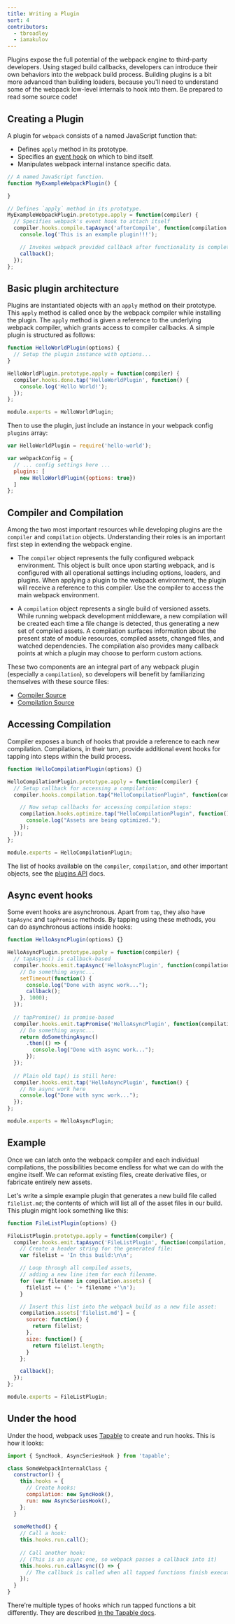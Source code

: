 ```yaml
---
title: Writing a Plugin
sort: 4
contributors:
  - tbroadley
  - iamakulov
---
```


Plugins expose the full potential of the webpack engine to third-party developers. Using staged build callbacks, developers can introduce their own behaviors into the webpack build process. Building plugins is a bit more advanced than building loaders, because you'll need to understand some of the webpack low-level internals to hook into them. Be prepared to read some source code!

## Creating a Plugin

A plugin for `webpack` consists of a named JavaScript function that:

- Defines `apply` method in its prototype.
- Specifies an [event hook](/api/compiler-hooks/) on which to bind itself.
- Manipulates webpack internal instance specific data.

```javascript
// A named JavaScript function.
function MyExampleWebpackPlugin() {

}

// Defines `apply` method in its prototype.
MyExampleWebpackPlugin.prototype.apply = function(compiler) {
  // Specifies webpack's event hook to attach itself
  compiler.hooks.compile.tapAsync('afterCompile', function(compilation /* Manipulates webpack internal instance specific data. */, callback) {
    console.log('This is an example plugin!!!');

    // Invokes webpack provided callback after functionality is complete.
    callback();
  });
};
```

## Basic plugin architecture

Plugins are instantiated objects with an `apply` method on their prototype. This `apply` method is called once by the webpack compiler while installing the plugin. The `apply` method is given a reference to the underlying webpack compiler, which grants access to compiler callbacks. A simple plugin is structured as follows:

```javascript
function HelloWorldPlugin(options) {
  // Setup the plugin instance with options...
}

HelloWorldPlugin.prototype.apply = function(compiler) {
  compiler.hooks.done.tap('HelloWorldPlugin', function() {
    console.log('Hello World!');
  });
};

module.exports = HelloWorldPlugin;
```

Then to use the plugin, just include an instance in your webpack config `plugins` array:

```javascript
var HelloWorldPlugin = require('hello-world');

var webpackConfig = {
  // ... config settings here ...
  plugins: [
    new HelloWorldPlugin({options: true})
  ]
};
```

## Compiler and Compilation

Among the two most important resources while developing plugins are the `compiler` and `compilation` objects. Understanding their roles is an important first step in extending the webpack engine.

- The `compiler` object represents the fully configured webpack environment. This object is built once upon starting webpack, and is configured with all operational settings including options, loaders, and plugins. When applying a plugin to the webpack environment, the plugin will receive a reference to this compiler. Use the compiler to access the main webpack environment.

- A `compilation` object represents a single build of versioned assets. While running webpack development middleware, a new compilation will be created each time a file change is detected, thus generating a new set of compiled assets. A compilation surfaces information about the present state of module resources, compiled assets, changed files, and watched dependencies. The compilation also provides many callback points at which a plugin may choose to perform custom actions.

These two components are an integral part of any webpack plugin (especially a `compilation`), so developers will benefit by familiarizing themselves with these source files:

- [Compiler Source](https://github.com/webpack/webpack/blob/master/lib/Compiler.js)
- [Compilation Source](https://github.com/webpack/webpack/blob/master/lib/Compilation.js)

## Accessing Compilation

Compiler exposes a bunch of hooks that provide a reference to each new compilation. Compilations, in their turn, provide additional event hooks for tapping into steps within the build process.

```javascript
function HelloCompilationPlugin(options) {}

HelloCompilationPlugin.prototype.apply = function(compiler) {
  // Setup callback for accessing a compilation:
  compiler.hooks.compilation.tap("HelloCompilationPlugin", function(compilation) {

    // Now setup callbacks for accessing compilation steps:
    compilation.hooks.optimize.tap("HelloCompilationPlugin", function() {
      console.log("Assets are being optimized.");
    });
  });
};

module.exports = HelloCompilationPlugin;
```

The list of hooks available on the `compiler`, `compilation`, and other important objects, see the [plugins API](/api/plugins/) docs.

## Async event hooks

Some event hooks are asynchronous. Apart from `tap`, they also have `tapAsync` and `tapPromise` methods. By tapping using these methods, you can do asynchronous actions inside hooks:

```javascript
function HelloAsyncPlugin(options) {}

HelloAsyncPlugin.prototype.apply = function(compiler) {
  // tapAsync() is callback-based
  compiler.hooks.emit.tapAsync('HelloAsyncPlugin', function(compilation, callback) {
    // Do something async...
    setTimeout(function() {
      console.log("Done with async work...");
      callback();
    }, 1000);
  });
  
  // tapPromise() is promise-based
  compiler.hooks.emit.tapPromise('HelloAsyncPlugin', function(compilation) {
    // Do something async...
    return doSomethingAsync()
      .then(() => {
        console.log("Done with async work...");
      });
  });
  
  // Plain old tap() is still here:
  compiler.hooks.emit.tap('HelloAsyncPlugin', function() {
    // No async work here
    console.log("Done with sync work...");
  });
};

module.exports = HelloAsyncPlugin;
```

## Example

Once we can latch onto the webpack compiler and each individual compilations, the possibilities become endless for what we can do with the engine itself. We can reformat existing files, create derivative files, or fabricate entirely new assets.

Let's write a simple example plugin that generates a new build file called `filelist.md`; the contents of which will list all of the asset files in our build. This plugin might look something like this:

```javascript
function FileListPlugin(options) {}

FileListPlugin.prototype.apply = function(compiler) {
  compiler.hooks.emit.tapAsync('FileListPlugin', function(compilation, callback) {
    // Create a header string for the generated file:
    var filelist = 'In this build:\n\n';

    // Loop through all compiled assets,
    // adding a new line item for each filename.
    for (var filename in compilation.assets) {
      filelist += ('- '+ filename +'\n');
    }

    // Insert this list into the webpack build as a new file asset:
    compilation.assets['filelist.md'] = {
      source: function() {
        return filelist;
      },
      size: function() {
        return filelist.length;
      }
    };

    callback();
  });
};

module.exports = FileListPlugin;
```

## Under the hood

Under the hood, webpack uses [Tapable](https://github.com/webpack/tapable) to create and run hooks. This is how it looks:

```javascript
import { SyncHook, AsyncSeriesHook } from 'tapable';

class SomeWebpackInternalClass {
  constructor() {
    this.hooks = {
      // Create hooks:
      compilation: new SyncHook(),
      run: new AsyncSeriesHook(),
    };
  }
  
  someMethod() {
    // Call a hook:
    this.hooks.run.call();
  
    // Call another hook:
    // (This is an async one, so webpack passes a callback into it)
    this.hooks.run.callAsync(() => {
      // The callback is called when all tapped functions finish executing
    });
  }
}
```

There’re multiple types of hooks which run tapped functions a bit differently. They are described [in the Tapable docs](https://github.com/webpack/tapable#hook-types).

